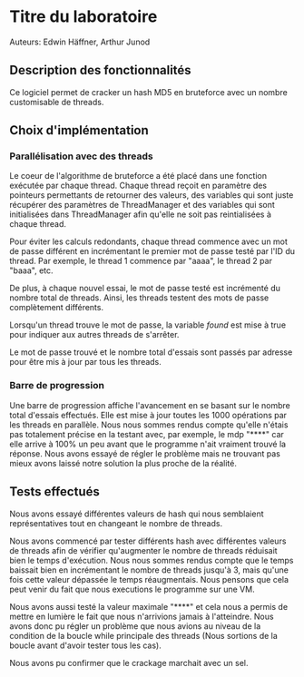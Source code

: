 # Titre du laboratoire

Auteurs: Edwin Häffner, Arthur Junod

## Description des fonctionnalités

Ce logiciel permet de cracker un hash MD5 en bruteforce avec un nombre customisable de threads.

## Choix d'implémentation

### Parallélisation avec des threads

Le coeur de l'algorithme de bruteforce a été placé dans une fonction exécutée par chaque thread. Chaque thread reçoit en
paramètre des pointeurs permettants de retourner des valeurs, des
variables qui sont juste récupérer des paramètres de ThreadManager et
des variables qui sont initialisées dans ThreadManager afin qu'elle ne soit pas reintialisées à chaque thread.

Pour éviter les calculs redondants, chaque thread commence avec un mot de passe différent en 
incrémentant le premier mot de passe testé par l'ID du thread. Par exemple, le thread 1 commence par "aaaa", le thread 2
par "baaa", etc.

De plus, à chaque nouvel essai, le mot de passe testé est incrémenté du nombre total de threads. 
Ainsi, les threads testent des mots de passe complètement différents.

Lorsqu'un thread trouve le mot de passe, la variable *found* est mise à true pour indiquer aux autres threads de s'arrêter.

Le mot de passe trouvé et le nombre total d'essais sont passés par adresse pour être mis à jour par tous les threads.

### Barre de progression

Une barre de progression affiche l'avancement en se basant sur le nombre total d'essais effectués. 
Elle est mise à jour toutes les 1000 opérations par les threads en parallèle. 
Nous nous sommes rendus compte qu'elle n'étais pas totalement précise en la testant avec, par exemple, le mdp "****" car elle arrive à 100% un peu avant que le programme n'ait vraiment trouvé la réponse. Nous avons essayé de régler le problème mais ne trouvant pas mieux avons laissé notre solution la plus proche de la réalité.

## Tests effectués

Nous avons essayé différentes valeurs de hash qui nous semblaient 
représentatives tout en changeant le nombre de threads. 

Nous avons commencé par tester différents hash avec différentes valeurs de threads
afin de vérifier qu'augmenter le nombre de threads réduisait bien le temps d'exécution. 
Nous nous sommes rendus compte que le temps baissait bien en incrémentant le nombre de threads
jusqu'à 3, mais qu'une fois cette valeur dépassée le temps réaugmentais. Nous pensons que 
cela peut venir du fait que nous executions le programme sur une VM.

Nous avons aussi testé la valeur maximale "****" et cela nous a permis de mettre en lumière le fait
que nous n'arrivions jamais à l'atteindre. Nous avons donc pu régler un problème que nous avions au niveau
de la condition de la boucle while principale des threads (Nous sortions de la boucle avant d'avoir tester tous
les cas).

Nous avons pu confirmer que le crackage marchait avec un sel.

